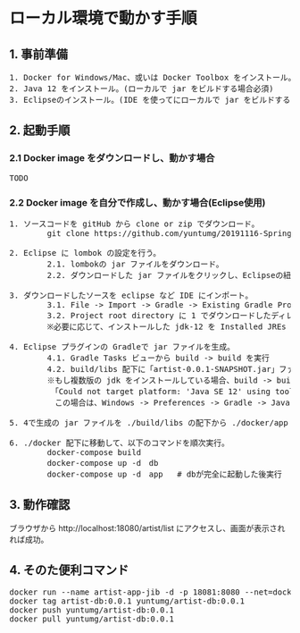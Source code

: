 # ローカル環境で動かす手順

## 1. 事前準備
<pre>
1. Docker for Windows/Mac、或いは Docker Toolbox をインストール。(必須)
2. Java 12 をインストール。(ローカルで jar をビルドする場合必須)
3. Eclipseのインストール。(IDE を使ってにローカルで jar をビルドする場合必須)
</pre>

## 2. 起動手順
### 2.1 Docker image をダウンロードし、動かす場合
<pre>
TODO
</pre>
### 2.2 Docker image を自分で作成し、動かす場合(Eclipse使用)
<pre>
1. ソースコードを gitHub から clone or zip でダウンロード。
        git clone https://github.com/yuntumg/20191116-SpringBootDockerSeminar.git
        
2. Eclipse に lombok の設定を行う。
        2.1. lombokの jar ファイルをダウンロード。
        2.2. ダウンロードした jar ファイルをクリックし、Eclipseの紐づけを行う。
        
3. ダウンロードしたソースを eclipse など IDE にインポート。
        3.1. File -> Import -> Gradle -> Existing Gradle Project
        3.2. Project root directory に 1 でダウンロードしたディレクトリを指定 -> Next... -> Finish
        ※必要に応じて、インストールした jdk-12 を Installed JREs に登録する。
        
4. Eclipse プラグインの Gradleで jar ファイルを生成。
        4.1. Gradle Tasks ビューから build -> build を実行
        4.2. build/libs 配下に「artist-0.0.1-SNAPSHOT.jar」ファイルが作られる。
        ※もし複数版の jdk をインストールしている場合、build -> build を実行すると以下のエラーになるかもしれません。
        　「Could not target platform: 'Java SE 12' using tool chain: 'JDK 8 (1.8)'.」
        　この場合は、Windows -> Preferences -> Gradle -> Java Home に JDK12 を指定してください。
         
5. 4で生成の jar ファイルを ./build/libs の配下から ./docker/app 配下にコピーする。

6. ./docker 配下に移動して、以下のコマンドを順次実行。
        docker-compose build
        docker-compose up -d　db
        docker-compose up -d　app   # dbが完全に起動した後実行
</pre>

## 3. 動作確認
ブラウザから http://localhost:18080/artist/list にアクセスし、画面が表示されれば成功。

## 4. そのた便利コマンド
<pre>
docker run --name artist-app-jib -d -p 18081:8080 --net=docker_default  artist-app-jib:0.0.1
docker tag artist-db:0.0.1 yuntumg/artist-db:0.0.1
docker push yuntumg/artist-db:0.0.1
docker pull yuntumg/artist-db:0.0.1
</pre>
